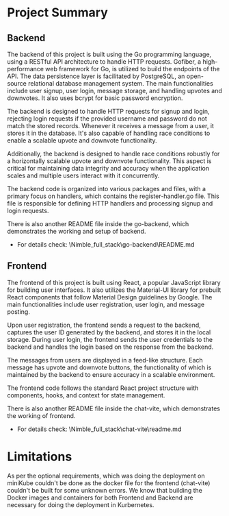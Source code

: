 # Project Summary

## Backend

The backend of this project is built using the Go programming language, using a RESTful API architecture to handle HTTP requests. Gofiber, a high-performance web framework for Go, is utilized to build the endpoints of the API. The data persistence layer is facilitated by PostgreSQL, an open-source relational database management system. The main functionalities include user signup, user login, message storage, and handling upvotes and downvotes. It also uses bcrypt for basic password encryption.

The backend is designed to handle HTTP requests for signup and login, rejecting login requests if the provided username and password do not match the stored records. Whenever it receives a message from a user, it stores it in the database. It's also capable of handling race conditions to enable a scalable upvote and downvote functionality.

Additionally, the backend is designed to handle race conditions robustly for a horizontally scalable upvote and downvote functionality. This aspect is critical for maintaining data integrity and accuracy when the application scales and multiple users interact with it concurrently.

The backend code is organized into various packages and files, with a primary focus on handlers, which contains the register-handler.go file. This file is responsible for defining HTTP handlers and processing signup and login requests.


There is also another README file inside the go-backend, which demonstrates the working and setup of backend.


* For details check: \Nimble_full_stack\go-backend\README.md

## Frontend

The frontend of this project is built using React, a popular JavaScript library for building user interfaces. It also utilizes the Material-UI library for prebuilt React components that follow Material Design guidelines by Google. The main functionalities include user registration, user login, and message posting.

Upon user registration, the frontend sends a request to the backend, captures the user ID generated by the backend, and stores it in the local storage. During user login, the frontend sends the user credentials to the backend and handles the login based on the response from the backend.

The messages from users are displayed in a feed-like structure. Each message has upvote and downvote buttons, the functionality of which is maintained by the backend to ensure accuracy in a scalable environment.

The frontend code follows the standard React project structure with components, hooks, and context for state management.

There is also another README file inside the chat-vite, which demonstrates the working of frontend.

* For details check: \Nimble_full_stack\chat-vite\readme.md

# Limitations

As per the optional requirements, which was doing the deployment on miniKube couldn't be done as the docker file for the frontend (chat-vite) couldn't be built for some unknown errors. We know that building the Docker images and containers for both Frontend and Backend are necessary for doing the deployment in Kurbernetes.
